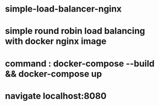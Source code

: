 # simple-load-balancer-nginx

# simple round robin load balancing with docker nginx image
# command : docker-compose --build && docker-compose up 
# navigate localhost:8080
